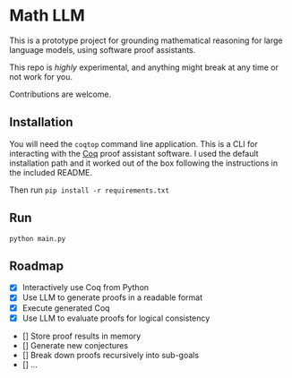 # Math LLM

This is a prototype project for grounding mathematical reasoning for large language models, using software proof assistants.

This repo is _highly_ experimental, and anything might break at any time or not work for you.

Contributions are welcome.

## Installation

You will need the `coqtop` command line application. This is a CLI for interacting with the [Coq](https://coq.inria.fr/download) proof assistant software. I used the default installation path and it worked out of the box following the instructions in the included README.

Then run `pip install -r requirements.txt`

## Run

`python main.py`

## Roadmap

- [x] Interactively use Coq from Python
- [x] Use LLM to generate proofs in a readable format
- [x] Execute generated Coq
- [x] Use LLM to evaluate proofs for logical consistency
- [] Store proof results in memory
- [] Generate new conjectures
- [] Break down proofs recursively into sub-goals
- [] ...
